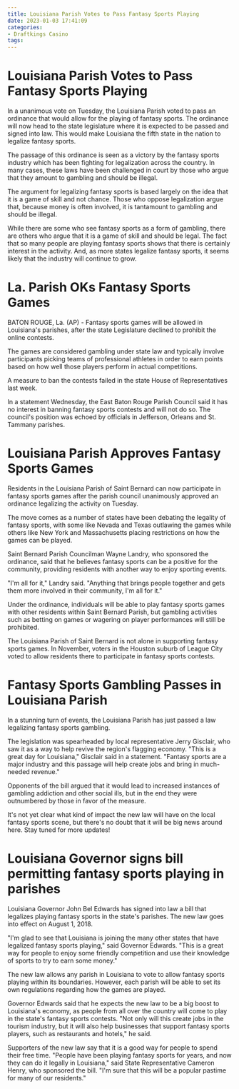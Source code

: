 ```yaml
---
title: Louisiana Parish Votes to Pass Fantasy Sports Playing
date: 2023-01-03 17:41:09
categories:
- Draftkings Casino
tags:
---
```



#  Louisiana Parish Votes to Pass Fantasy Sports Playing

In a unanimous vote on Tuesday, the Louisiana Parish voted to pass an ordinance that would allow for the playing of fantasy sports. The ordinance will now head to the state legislature where it is expected to be passed and signed into law. This would make Louisiana the fifth state in the nation to legalize fantasy sports.

The passage of this ordinance is seen as a victory by the fantasy sports industry which has been fighting for legalization across the country. In many cases, these laws have been challenged in court by those who argue that they amount to gambling and should be illegal.

The argument for legalizing fantasy sports is based largely on the idea that it is a game of skill and not chance. Those who oppose legalization argue that, because money is often involved, it is tantamount to gambling and should be illegal.

While there are some who see fantasy sports as a form of gambling, there are others who argue that it is a game of skill and should be legal. The fact that so many people are playing fantasy sports shows that there is certainly interest in the activity. And, as more states legalize fantasy sports, it seems likely that the industry will continue to grow.

#  La. Parish OKs Fantasy Sports Games

BATON ROUGE, La. (AP) - Fantasy sports games will be allowed in Louisiana's parishes, after the state Legislature declined to prohibit the online contests.

The games are considered gambling under state law and typically involve participants picking teams of professional athletes in order to earn points based on how well those players perform in actual competitions.

A measure to ban the contests failed in the state House of Representatives last week.

In a statement Wednesday, the East Baton Rouge Parish Council said it has no interest in banning fantasy sports contests and will not do so. The council's position was echoed by officials in Jefferson, Orleans and St. Tammany parishes.

#  Louisiana Parish Approves Fantasy Sports Games

Residents in the Louisiana Parish of Saint Bernard can now participate in fantasy sports games after the parish council unanimously approved an ordinance legalizing the activity on Tuesday.

The move comes as a number of states have been debating the legality of fantasy sports, with some like Nevada and Texas outlawing the games while others like New York and Massachusetts placing restrictions on how the games can be played.

Saint Bernard Parish Councilman Wayne Landry, who sponsored the ordinance, said that he believes fantasy sports can be a positive for the community, providing residents with another way to enjoy sporting events.

"I'm all for it," Landry said. "Anything that brings people together and gets them more involved in their community, I'm all for it."

Under the ordinance, individuals will be able to play fantasy sports games with other residents within Saint Bernard Parish, but gambling activities such as betting on games or wagering on player performances will still be prohibited.

The Louisiana Parish of Saint Bernard is not alone in supporting fantasy sports games. In November, voters in the Houston suburb of League City voted to allow residents there to participate in fantasy sports contests.

#  Fantasy Sports Gambling Passes in Louisiana Parish

In a stunning turn of events, the Louisiana Parish has just passed a law legalizing fantasy sports gambling.

The legislation was spearheaded by local representative Jerry Gisclair, who saw it as a way to help revive the region's flagging economy. "This is a great day for Louisiana," Gisclair said in a statement. "Fantasy sports are a major industry and this passage will help create jobs and bring in much-needed revenue."

Opponents of the bill argued that it would lead to increased instances of gambling addiction and other social ills, but in the end they were outnumbered by those in favor of the measure.

It's not yet clear what kind of impact the new law will have on the local fantasy sports scene, but there's no doubt that it will be big news around here. Stay tuned for more updates!

#  Louisiana Governor signs bill permitting fantasy sports playing in parishes

Louisiana Governor John Bel Edwards has signed into law a bill that legalizes playing fantasy sports in the state's parishes. The new law goes into effect on August 1, 2018.

"I'm glad to see that Louisiana is joining the many other states that have legalized fantasy sports playing," said Governor Edwards. "This is a great way for people to enjoy some friendly competition and use their knowledge of sports to try to earn some money."

The new law allows any parish in Louisiana to vote to allow fantasy sports playing within its boundaries. However, each parish will be able to set its own regulations regarding how the games are played.

Governor Edwards said that he expects the new law to be a big boost to Louisiana's economy, as people from all over the country will come to play in the state's fantasy sports contests. "Not only will this create jobs in the tourism industry, but it will also help businesses that support fantasy sports players, such as restaurants and hotels," he said.

Supporters of the new law say that it is a good way for people to spend their free time. "People have been playing fantasy sports for years, and now they can do it legally in Louisiana," said State Representative Cameron Henry, who sponsored the bill. "I'm sure that this will be a popular pastime for many of our residents."